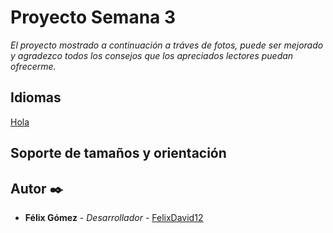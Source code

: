 # Proyecto Semana 3

_El proyecto mostrado a continuación a tráves de fotos, puede ser mejorado y agradezco todos los consejos que los apreciados lectores puedan ofrecerme._

## Idiomas
[Hola](/es.png)

## Soporte de tamaños y orientación


## Autor ✒️

* **Félix Gómez** - *Desarrollador* - [FelixDavid12](https://github.com/FelixDavid12)
